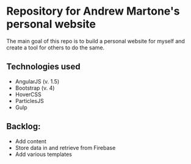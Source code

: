 # Repository for Andrew Martone's personal website

The main goal of this repo is to build a personal website for myself and create a tool for others to do the same.

## Technologies used
- AngularJS (v. 1.5)
- Bootstrap (v. 4)
- HoverCSS
- ParticlesJS
- Gulp

## Backlog:
- Add content
- Store data in and retrieve from Firebase
- Add various templates
